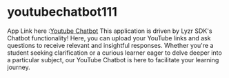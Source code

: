 # youtubechatbot111

App Link here :[Youtube Chatbot](https://youtubechatbot111-dphcjsrysxgqchabexhv2d.streamlit.app/)
This application is driven by Lyzr SDK's Chatbot functionality! Here, you can upload your YouTube links and ask questions to receive relevant and insightful responses. Whether you're a student seeking clarification or a curious learner eager to delve deeper into a particular subject, our YouTube Chatbot is here to facilitate your learning journey.
